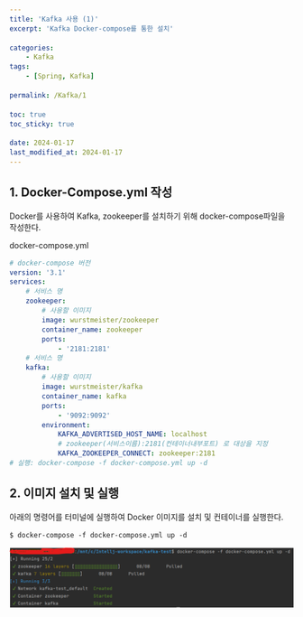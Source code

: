 ```yaml
---
title: 'Kafka 사용 (1)'
excerpt: 'Kafka Docker-compose를 통한 설치'

categories:
    - Kafka
tags:
    - [Spring, Kafka]

permalink: /Kafka/1

toc: true
toc_sticky: true

date: 2024-01-17
last_modified_at: 2024-01-17
---
```


## 1. Docker-Compose.yml 작성

Docker를 사용하여 Kafka, zookeeper를 설치하기 위해
docker-compose파일을 작성한다.

docker-compose.yml

```yml
# docker-compose 버전
version: '3.1'
services:
    # 서비스 명
    zookeeper:
        # 사용할 이미지
        image: wurstmeister/zookeeper
        container_name: zookeeper
        ports:
            - '2181:2181'
    # 서비스 명
    kafka:
        # 사용할 이미지
        image: wurstmeister/kafka
        container_name: kafka
        ports:
            - '9092:9092'
        environment:
            KAFKA_ADVERTISED_HOST_NAME: localhost
            # zookeeper(서비스이름):2181(컨테이너내부포트) 로 대상을 지정
            KAFKA_ZOOKEEPER_CONNECT: zookeeper:2181
# 실행: docker-compose -f docker-compose.yml up -d
```

## 2. 이미지 설치 및 실행

아래의 명령어를 터미널에 실행하여 Docker 이미지를 설치 및 컨테이너를 실행한다.

```
$ docker-compose -f docker-compose.yml up -d
```

<img src="../../assets/images/Kafka/1-1.png">
